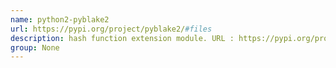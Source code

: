 ```yaml
---
name: python2-pyblake2
url: https://pypi.org/project/pyblake2/#files
description: hash function extension module. URL : https://pypi.org/project/pyblake2/#files Groups : None
group: None
---
```

